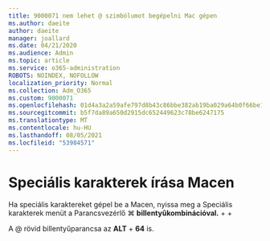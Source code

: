 ```yaml
---
title: 9000071 nem lehet @ szimbólumot begépelni Mac gépen
ms.author: daeite
author: daeite
manager: joallard
ms.date: 04/21/2020
ms.audience: Admin
ms.topic: article
ms.service: o365-administration
ROBOTS: NOINDEX, NOFOLLOW
localization_priority: Normal
ms.collection: Adm_O365
ms.custom: 9000071
ms.openlocfilehash: 01d4a3a2a59afe797d8b43c86bbe382ab19ba029a64b0f66be11201201b9d319
ms.sourcegitcommit: b5f7da89a650d2915dc652449623c78be6247175
ms.translationtype: MT
ms.contentlocale: hu-HU
ms.lasthandoff: 08/05/2021
ms.locfileid: "53984571"
---
```

# <a name="how-to-type-special-characters-on-a-mac"></a>Speciális karakterek írása Macen

Ha speciális karaktereket gépel  be a Macen, nyissa meg a Speciális karakterek menüt a Parancsvezérlő ⌘ **billentyűkombinációval.**  +    +  

A @ rövid billentyűparancsa az **ALT**  +  **64** is.